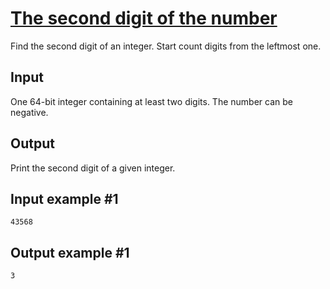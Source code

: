# [The second digit of the number](https://www.e-olymp.com/en/problems/1605)
Find the second digit of an integer. Start count digits from the leftmost one.

## Input
One 64-bit integer containing at least two digits. The number can be negative.

## Output
Print the second digit of a given integer.

## Input example #1
```
43568
```

## Output example #1
```
3
```
